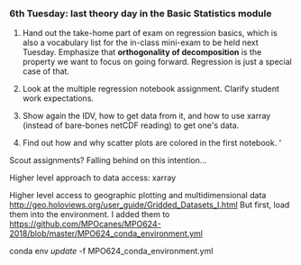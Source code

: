 ### 6th Tuesday: last theory day in the Basic Statistics module

1. Hand out the take-home part of exam on regression basics, which is also a vocabulary list for the in-class mini-exam to be held next Tuesday. Emphasize that **orthogonality of decomposition** is the property we want to focus on going forward. Regression is just a special case of that. 

2. Look at the multiple regression notebook assignment. Clarify student work expectations. 

3. Show again the IDV, how to get data from it, and how to use xarray (instead of bare-bones netCDF reading) to get one's data. 

4. Find out how and why scatter plots are colored in the first notebook. 
'


Scout assignments? Falling behind on this intention... 

Higher level approach to data access: xarray

Higher level access to geographic plotting and multidimensional data 
http://geo.holoviews.org/user_guide/Gridded_Datasets_I.html
But first, load them into the environment. I added them to 
https://github.com/MPOcanes/MPO624-2018/blob/master/MPO624_conda_environment.yml

conda env _update_ -f MPO624_conda_environment.yml

